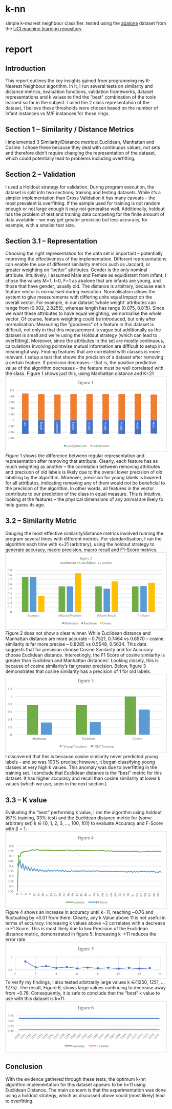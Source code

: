 # k-nn
simple k-nearest neighbour classifier.
tested using the [abalone](https://archive.ics.uci.edu/ml/datasets/Abalone) dataset from the [UCI machine learning repository](https://archive.ics.uci.edu/ml/index.html)

# report
## Introduction
This report outlines the key insights gained from programming my K-Nearest Neighbour algorithm. In it, I run several tests on similarity and distance metrics, evaluation functions, validation frameworks, dataset representations and k values to find the “best” combination of the tools learned so far in the subject. I used the 2 class representation of the dataset, I believe these thresholds were chosen based on the number of Infant instances vs M/F instances for those rings. 
## Section 1 – Similarity / Distance Metrics
I implemented 3 Similarity/Distance metrics: Euclidean, Manhattan and Cosine. I chose these because they deal with continuous values, not sets and therefore didn’t require changing the representation of the dataset, which could potentially lead to problems including overfitting.
## Section 2 – Validation
I used a Holdout strategy for validation. During program execution, the dataset is split into two sections; training and testing datasets. While it’s a simpler implementation than Cross Validation it has many caveats – the most prevalent is overfitting. If the sample used for training is not random enough or not large enough it may not generalise well. Additionally, holdout has the problem of test and training data competing for the finite amount of data available – we may get greater precision but less accuracy, for example, with a smaller test size.
## Section 3.1 – Representation
Choosing the right representation for the data set is important – potentially improving the effectiveness of the implementation. Different representations can enable the use of different similarity metrics such as Jaccard, or greater weighting on “better” attributes.
Gender is the only nominal attribute. Intuitively, I assumed Male and Female as equidistant from Infant; I chose the values M=1, I=0, F=1 as abalone that are infants are young, and those that have gender, usually old. The distance is arbitrary, because each feature vector is normalised during execution. 
Normalisation allows the system to give measurements with differing units equal impact on the overall vector. For example, in our dataset ‘whole weight’ attributes can range from (0.002, 2.8255), whereas length has range (0.075, 0.815). Since we want these attributes to have equal weighting, we normalise the whole vector. Of course, feature weighting could be introduced, but only after normalisation.
Measuring the “goodness” of a feature in this dataset is difficult, not only in that this measurement is vague but additionally as the dataset is small and we’re using the Holdout strategy (which can lead to overfitting). Moreover, since the attributes in the set are mostly continuous, calculations involving pointwise mutual information are difficult to setup in a meaningful way. Finding features that are correlated with classes is more relevant. 
I setup a test that shows the precision of a dataset after removing a certain feature. If precision decreases – that is, the positive predictive value of the algorithm decreases – the feature must be well correlated with the class. Figure 1 shows just this, using Manhattan distance and K=21
![figure 1](https://github.com/jkaloger/K-Nearest-Neighbour/raw/master/docs/figure1.png)
Figure 1 shows the difference between regular representation and representation after removing that attribute. Clearly, each feature has as much weighting as another – the correlation between removing attributes and precision of old labels is likely due to the overall lower precision of old labelling by the algorithm. 
Moreover, precision for young labels is lowered for all attributes, indicating removing any of them would not be beneficial to the precision of the algorithm. In other words, all features in the vector contribute to our prediction of the class in equal measure. This is intuitive, looking at the features – the physical dimensions of any animal are likely to help guess its age.

## 3.2 – Similarity Metric
Gauging the most effective similarity/distance metrics involved running the program several times with different metrics. For standardisation, I ran the algorithm each time with k=21 (arbitrary), using the holdout strategy to generate accuracy, macro precision, macro recall and F1-Score metrics.
![figure 2](https://github.com/jkaloger/K-Nearest-Neighbour/raw/master/docs/figure2.png)
Figure 2 does not show a clear winner. While Euclidean distance and Manhattan distance are more accurate – 0.7521, 0.7464 vs 0.6570 – cosine similarity is far more precise – 0.8285 vs 0.5548, 0.5634. This data suggests that for precision choose Cosine Similarity and for Accuracy choose Euclidean distance. Interestingly, the F1 Score of cosine similarity is greater than Euclidean and Manhattan distances’. Looking closely, this is because of cosine similarity’s far greater precision. Below, figure 3 demonstrates that cosine similarity has a precision of 1 for old labels. 
![figure 3](https://github.com/jkaloger/K-Nearest-Neighbour/raw/master/docs/figure3.png)
I discovered that this is because cosine similarity never predicted young labels – and so was 100% precise; however, it began classifying young classes at very high k values. This anomaly was due to overfitting in the training set. I conclude that Euclidean distance is the “best” metric for this dataset. It has higher accuracy and recall than cosine similarity at lower k values (which we use, seen in the next section.)
## 3.3 – K value
Evaluating the “best” performing k value, I ran the algorithm using holdout (67% training, 33% test) and the Euclidean distance metric for (some arbitrary set) k ∈ {0, 1, 2, 3, …, 100, 101} to evaluate Accuracy and F-Score with β = 1.
![figure 4](https://github.com/jkaloger/K-Nearest-Neighbour/raw/master/docs/figure4.png)
Figure 4 shows an increase in accuracy until k=11, reaching ~0.76 and fluctuating by ±0.01 from there. Clearly, any k Value above 11 is not useful in terms of accuracy. Increasing k values above ~2 correlates with a decrease in F1 Score. This is most likely due to low Precision of the Euclidean distance metric, demonstrated in figure 5. Increasing k →11 reduces the error rate.
![figure 5](https://github.com/jkaloger/K-Nearest-Neighbour/raw/master/docs/figure5.png)
To verify my findings, I also tested arbitrarily large values k ∈{1250, 1251, … 1275}. The result, Figure 6, shows large values continuing to decrease away from ~0.76. Consequently, it is safe to conclude that the “best” k value to use with this dataset is k≈11.
![figure 6](https://github.com/jkaloger/K-Nearest-Neighbour/raw/master/docs/figure6.png)
## Conclusion
With the evidence gathered through these tests, the optimum k-nn algorithm implementation for this dataset appears to be k=11 using Euclidean Distance. The main concern is that the experimentation was done using a holdout strategy, which as discussed above could (most likely) lead to overfitting.
